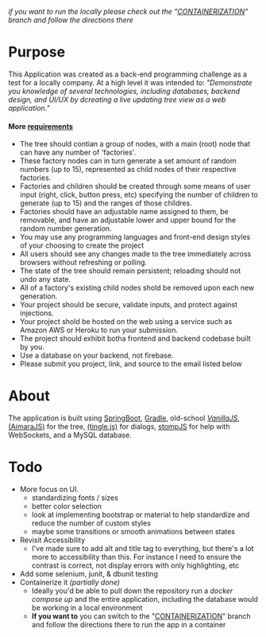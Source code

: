 *_if you want to run the locally please check out the "[CONTAINERIZATION](https://github.com/puttzy/websocket-factory/tree/container)" branch and follow the directions there_* 


# Purpose
This Application was created as a back-end programming challenge as a test for a locally company.  At a high level it was intended to: 
_"Demonstrate you knowledge of several technologies, including databases, backend design, and UI/UX by dcreating a live updating tree view as a web application."_

#### More [requirements](https://github.com/puttzy/websocket-factory/blob/master/src/main/resources/public/images/requirements.png)
* The tree should contian a group of nodes, with a main (root) node that can have any number of 'factories'.
* These factory nodes can in turn generate a set amount of random numbers (up to 15), represented as child nodes of their respective factories.
* Factories and children should be created through some means of user input (right, click, button press, etc) specifying the number of children to generate (up to 15) and the ranges of those childres.
* Factories should have an adjustable name assigned to them, be removable, and have an adjustable lower and upper bound for the random number generation.
* You may use any programming languages and front-end design styles of your choosing to create the project
* All users should see any changes made to the tree immediately across browsers without refreshing or polling.
* The state of the tree should remain persistent; reloading should not undo any state.
* All of a factory's existing child nodes shold be removed upon each new generation.
* Your project should be secure, validate inputs, and protect against injections.
* Your project shold be hosted on the web using a service such as Amazon AWS or Heroku to run your submission.
* The project should exhibit botha  frontend and backend codebase built by you.
* Use a database on your backend, not firebase.
* Please submit you project, link, and source to the email listed below



# About
The application is built using [SpringBoot](https://spring.io/projects/spring-boot), 
[Gradle](https://gradle.org/), old-school _[VanillaJS](http://vanilla-js.com/)_, [(AimaraJS)](https://github.com/rafaelthca/aimaraJS/wiki/Usage) for the tree, 
 [(tingle.js)](https://tingle.robinparisi.com/) for dialogs, [stompJS](http://jmesnil.net/stomp-websocket/doc/) for help with WebSockets, and a MySQL database.  



# Todo
* More focus on UI.  
    * standardizing fonts / sizes
    * better color selection
    * look at implementing bootstrap or material to help standardize and reduce the number of custom styles
    * maybe some transitions or smooth animations between states
* Revisit Accessibility
    * I've made sure to add alt and title tag to everything, but there's a lot more to accessibility than this.  For instance I need to ensure the contrast is correct, not display errors with only highlighting, etc
* Add some selenium, junit, & dbunit testing
* Containerize it _(partially done)_
  * Ideally you'd be able to pull down the repository run a _docker compose up_ and the entire application, including the database would be working in a local environment
  * **If you want to**  you can switch to the "[CONTAINERIZATION](https://github.com/puttzy/websocket-factory/tree/container)" branch and follow the directions there to run the app in a container
    